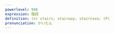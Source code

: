 ```yaml
---
powerlevel: 946
expression: 階段
definition: (n) stairs; stairway; staircase; (P)
pronunciation: かいだん
---
```

